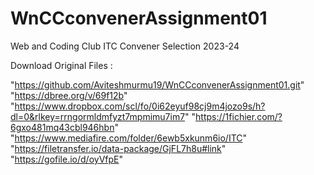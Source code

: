 # WnCCconvenerAssignment01
Web and Coding Club ITC Convener Selection 2023-24

Download Original Files :

"https://github.com/Aviteshmurmu19/WnCCconvenerAssignment01.git"
"https://dbree.org/v/69f12b"
"https://www.dropbox.com/scl/fo/0i62eyuf98cj9m4jozo9s/h?dl=0&rlkey=rrngormldmfyzt7mpmimu7im7"
"https://1fichier.com/?6gxo481mq43cbl946hbn"
"https://www.mediafire.com/folder/6ewb5xkunm6io/ITC"
"https://filetransfer.io/data-package/GjFL7h8u#link"
"https://gofile.io/d/oyVfpE"
